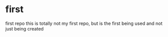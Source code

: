 # first
first repo
this is totally not my first repo, but is the first being used
and not just being created
